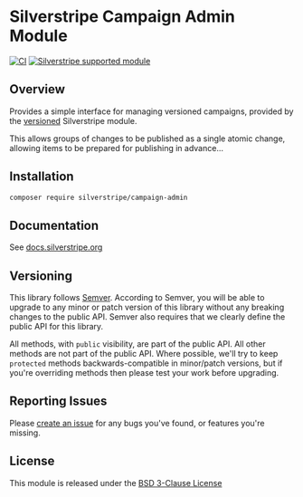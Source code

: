 # Silverstripe Campaign Admin Module

[![CI](https://github.com/silverstripe/silverstripe-campaign-admin/actions/workflows/ci.yml/badge.svg)](https://github.com/silverstripe/silverstripe-campaign-admin/actions/workflows/ci.yml)
[![Silverstripe supported module](https://img.shields.io/badge/silverstripe-supported-0071C4.svg)](https://www.silverstripe.org/software/addons/silverstripe-commercially-supported-module-list/)

## Overview

Provides a simple interface for managing versioned campaigns, provided by the 
[versioned](https://github.com/silverstripe/silverstripe-versioned) Silverstripe module.

This allows groups of changes to be published as a single atomic change, allowing items to be
prepared for publishing in advance...

## Installation

```sh
composer require silverstripe/campaign-admin
```

## Documentation

See [docs.silverstripe.org](https://docs.silverstripe.org)

## Versioning

This library follows [Semver](http://semver.org). According to Semver,
you will be able to upgrade to any minor or patch version of this library
without any breaking changes to the public API. Semver also requires that
we clearly define the public API for this library.

All methods, with `public` visibility, are part of the public API. All
other methods are not part of the public API. Where possible, we'll try
to keep `protected` methods backwards-compatible in minor/patch versions,
but if you're overriding methods then please test your work before upgrading.

## Reporting Issues

Please [create an issue](http://github.com/silverstripe/silverstripe-campaign-admin/issues)
for any bugs you've found, or features you're missing.

## License

This module is released under the [BSD 3-Clause License](LICENSE)
